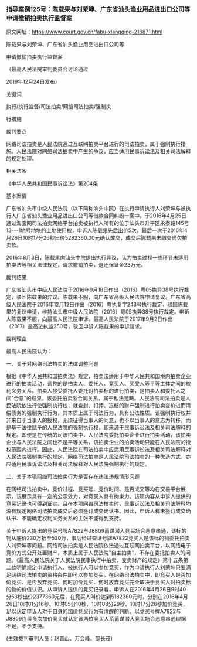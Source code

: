### 指导案例125号：陈载果与刘荣坤、广东省汕头渔业用品进出口公司等申请撤销拍卖执行监督案
原文网址：https://www.court.gov.cn/fabu-xiangqing-216871.html

陈载果与刘荣坤、广东省汕头渔业用品进出口公司等

申请撤销拍卖执行监督案

（最高人民法院审判委员会讨论通过

2019年12月24日发布）

关键词

执行/执行监督/司法拍卖/网络司法拍卖/强制执

行措施

裁判要点

网络司法拍卖是人民法院通过互联网拍卖平台进行的司法拍卖，属于强制执行措施。人民法院对网络司法拍卖中产生的争议，应当适用民事诉讼法及相关司法解释的规定处理。

相关法条

《中华人民共和国民事诉讼法》第204条

基本案情

广东省汕头市中级人民法院（以下简称汕头中院）在执行申请执行人刘荣坤与被执行人广东省汕头渔业用品进出口公司等借款合同纠纷一案中，于2016年4月25日通过淘宝网司法拍卖网络平台拍卖被执行人所有的位于汕头市升平区永泰路145号13---1地号地块的土地使用权，申诉人陈载果先后出价5次，最后一次于2016年4月26日10时17分26秒出价5282360.00元确认成交，成交后陈载果未缴交尚欠拍卖款。

2016年8月3日，陈载果向汕头中院提出执行异议，认为拍卖过程一些环节未适用拍卖法等相关法律规定，请求撤销拍卖，退还保证金23万元。

裁判结果

广东省汕头市中级人民法院于2016年9月18日作出（2016）粤05执异38号执行裁定，驳回陈载果的异议。陈载果不服，向广东省高级人民法院申请复议。广东省高级人民法院于2016年12月12日作出（2016）粤执复字243号执行裁定，驳回陈载果的复议申请，维持汕头市中级人民法院（2016）粤05执异38号执行裁定。申诉人陈载果不服，向最高人民法院申诉。最高人民法院于2017年9月2日作出（2017）最高法执监250号，驳回申诉人陈载果的申诉请求。

裁判理由

最高人民法院认为：

一、关于对网络司法拍卖的法律调整问题

根据《中华人民共和国拍卖法》规定，拍卖法适用于中华人民共和国境内拍卖企业进行的拍卖活动，调整的是拍卖人、委托人、竞买人、买受人等平等主体之间的权利义务关系。拍卖人接受委托人委托对拍卖标的进行拍卖，是拍卖人和委托人之间"合意"的结果，该委托拍卖系合同关系，属于私法范畴。人民法院司法拍卖是人民法院依法行使强制执行权，就查封、扣押、冻结的财产强制进行拍卖变价进而清偿债务的强制执行行为，其本质上属于司法行为，具有公法性质。该强制执行权并非来自于当事人的授权，无须征得当事人的同意，也不以当事人的意志为转移，而是基于法律赋予的人民法院的强制执行权，即来源于民事诉讼法及相关司法解释的规定。即便是在传统的司法拍卖中，人民法院委托拍卖企业进行拍卖活动，该拍卖企业与人民法院之间也不是平等关系，该拍卖企业的拍卖活动只能在人民法院的授权范围内进行。因此，人民法院在司法拍卖中应适用民事诉讼法及相关司法解释对人民法院强制执行的规定。网络司法拍卖是人民法院司法拍卖的一种优选方式，亦应适用民事诉讼法及相关司法解释对人民法院强制执行的规定。

二、关于本项网络司法拍卖行为是否存在违法违规情形问题

在网络司法拍卖中，竞价过程、竞买号、竞价时间、是否成交等均在交易平台展示，该展示具有一定的公示效力，对竞买人具有拘束力。该项内容从申诉人提供的竞买记录也可得到证实。且在本项网络司法拍卖时，民事诉讼法及相关司法解释均没有规定网络司法拍卖成交后必须签订成交确认书。因此，申诉人称未签订成交确认书、不能确定权利义务关系的主张不能得到支持。

关于申诉人提出的竞买号牌A7822与J8809蓄谋潜入竞买场合恶意串通，该标的物从底价230万抬至530万，事后经过查证号牌A7822竞买人是该标的物委托拍卖人刘荣坤等问题。网络司法拍卖是人民法院依法通过互联网拍卖平台，以网络电子竞价方式公开处置财产，本质上属于人民法院"自主拍卖"，不存在委托拍卖人的问题。《最高人民法院关于人民法院民事执行中拍卖、变卖财产的规定》第十五条第二款明确规定申请执行人、被执行人可以参加竞买，作为申请执行人刘荣坤只要满足网络司法拍卖的资格条件即可以参加竞买。在网络司法拍卖中，即竞买人是否加价竞买、是否放弃竞买、何时加价竞买、何时放弃竞买完全取决于竞买人对拍卖标的物的价值认识。从申诉人提供的竞买记录看，申诉人在2016年4月26日9时40分53秒出价2377360元后，在竞买人叫价达到5182360元时，分别在2016年4月26日10时01分16秒、10时05分10秒、10时08分29秒、10时17分26秒加价竞买，足以认定申诉人对于自身的加价竞买行为有清醒的判断。以竞买号牌A7822与J8809连续多次加价竞买就认定该两位竞买人系蓄谋潜入竞买场合恶意串通理据不足，不予支持。

(生效裁判审判人员：赵晋山、万会峰、邵长茂)
